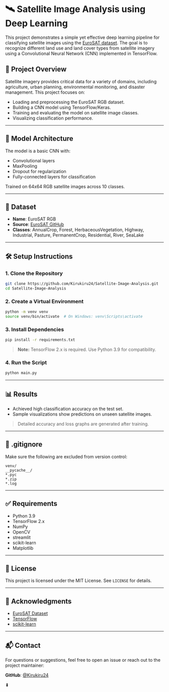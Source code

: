 
# 🛰️ Satellite Image Analysis using Deep Learning

This project demonstrates a simple yet effective deep learning pipeline for classifying satellite images using the [EuroSAT dataset](https://github.com/phelber/eurosat). The goal is to recognize different land use and land cover types from satellite imagery using a Convolutional Neural Network (CNN) implemented in TensorFlow.

## 📌 Project Overview

Satellite imagery provides critical data for a variety of domains, including agriculture, urban planning, environmental monitoring, and disaster management. This project focuses on:

- Loading and preprocessing the EuroSAT RGB dataset.
- Building a CNN model using TensorFlow/Keras.
- Training and evaluating the model on satellite image classes.
- Visualizing classification performance.

---

## 🧠 Model Architecture

The model is a basic CNN with:

- Convolutional layers
- MaxPooling
- Dropout for regularization
- Fully-connected layers for classification

Trained on 64x64 RGB satellite images across 10 classes.

---

## 📂 Dataset

- **Name**: EuroSAT RGB
- **Source**: [EuroSAT GitHub](https://github.com/phelber/eurosat)
- **Classes**: AnnualCrop, Forest, HerbaceousVegetation, Highway, Industrial, Pasture, PermanentCrop, Residential, River, SeaLake

---

## 🛠️ Setup Instructions

### 1. Clone the Repository

```bash
git clone https://github.com/Kirukiru24/Satellite-Image-Analysis.git
cd Satellite-Image-Analysis
```

### 2. Create a Virtual Environment

```bash
python -m venv venv
source venv/bin/activate  # On Windows: venv\Scripts\activate
```

### 3. Install Dependencies

```bash
pip install -r requirements.txt
```

> **Note:** TensorFlow 2.x is required. Use Python 3.9 for compatibility.

### 4. Run the Script

```bash
python main.py
```

---

## 📊 Results

- Achieved high classification accuracy on the test set.
- Sample visualizations show predictions on unseen satellite images.

> Detailed accuracy and loss graphs are generated after training.

---

## 🚫 .gitignore

Make sure the following are excluded from version control:

```gitignore
venv/
__pycache__/
*.pyc
*.zip
*.log
```

---

## ✅ Requirements

- Python 3.9
- TensorFlow 2.x
- NumPy
- OpenCV
- streamlit
- scikit-learn
- Matplotlib

---

## 📘 License

This project is licensed under the MIT License. See `LICENSE` for details.

---

## 🙌 Acknowledgments

- [EuroSAT Dataset](https://github.com/phelber/eurosat)
- [TensorFlow](https://www.tensorflow.org/)
- [scikit-learn](https://scikit-learn.org/)

---

## 📬 Contact

For questions or suggestions, feel free to open an issue or reach out to the project maintainer:

**GitHub**: [@Kirukiru24](https://github.com/Kirukiru24)

⬇
